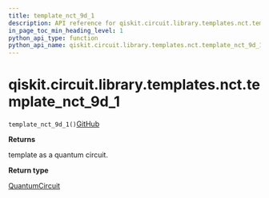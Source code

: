 ```yaml
---
title: template_nct_9d_1
description: API reference for qiskit.circuit.library.templates.nct.template_nct_9d_1
in_page_toc_min_heading_level: 1
python_api_type: function
python_api_name: qiskit.circuit.library.templates.nct.template_nct_9d_1
---
```


# qiskit.circuit.library.templates.nct.template\_nct\_9d\_1

<span id="qiskit.circuit.library.templates.nct.template_nct_9d_1" />

`template_nct_9d_1()`[GitHub](https://github.com/qiskit/qiskit/tree/stable/0.22/qiskit/circuit/library/templates/nct/template_nct_9d_1.py "view source code")

**Returns**

template as a quantum circuit.

**Return type**

[QuantumCircuit](qiskit.circuit.QuantumCircuit "qiskit.circuit.QuantumCircuit")

